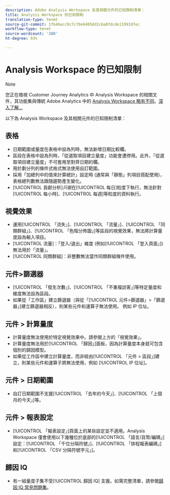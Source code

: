```yaml
---
description: Adobe Analysis Workspace 及其相關元件的已知限制清單：
title: Analysis Workspace 的已知限制
translation-type: tm+mt
source-git-commit: 1fb46acc9c7c70e64058d2c6a8fdcde119910fec
workflow-type: tm+mt
source-wordcount: '380'
ht-degree: 93%

---
```



# Analysis Workspace 的已知限制

>[!NOTE]
>
>您正在檢視 Customer Journey Analytics 中 Analysis Workspace 的相關文件，其功能集與傳統 Adobe Analytics 中的 [Analysis Workspace 略有不同](https://docs.adobe.com/content/help/zh-Hant/analytics/analyze/analysis-workspace/home.html)。[深入了解...](/help/getting-started/cja-aa.md)

以下為 Analysis Workspace 及其相關元件的已知限制清單：

## 表格

* 日期範圍或量度在表格中設為列時，無法新增日期比較欄。
* 區段在表格中設為列時，「從選取項目建立量度」功能會遭停用。此外，「從選取項目建立量度」不可套用至對齊日期的欄。
* 用於劃分列的條件式格式無法使用自訂範圍。
* 採用「加總列中的值來計算總計」設定時 (通常與「靜態」列項目搭配使用)，表格總列數無法跟隨趨勢產生變化。
* [!UICONTROL 貢獻分析]_只能_&#x200B;在[!UICONTROL 每日]粒度下執行，無法針對[!UICONTROL 每小時]、[!UICONTROL 每週]等粒度的資料執行。

## 視覺效果

* 運用[!UICONTROL 「流失」]、[!UICONTROL 「流量」]、[!UICONTROL 「同類群組」]、[!UICONTROL 「色階分佈圖」]等區段的視覺效果，無法將計算量度設為輸入項目。
* [!UICONTROL 流量]：「登入/退出」維度 (例如[!UICONTROL 「登入頁面」]) 無法用於「流量」。
* [!UICONTROL 同類群組]：非整數無法當作同類群組條件使用。

<!--## Panels

* Segment Comparison: The [!UICONTROL Everyone Else] segment does not get created if a segment template is used in the initial drop zone.<-->

## 元件>篩選器

* [!UICONTROL 「發生次數」]、[!UICONTROL 「不重複訪客」]等特定量度和維度無法設為區段。
* 如果從「工作區」建立篩選器（與從「[!UICONTROL 元件>篩選器」>「篩選器」]建立篩選器相反），則某些元件和運算子無法使用。 例如 IP 位址。

## 元件 > 計算量度

* 計算量度無法使用於特定視覺效果中。請參閱上方的「視覺效果」。
* 計算量度無法用於[!UICONTROL 「歸因」]面板，因為計算量度本身就可包含個別的歸因模型。
* 如果從工作區中建立計算量度，而非經由[!UICONTROL 「元件 > 區段」]建立，則某些元件和運算子將無法使用，例如 [!UICONTROL IP 位址]。

## 元件 > 日期範圍

* 自訂日期範圍不支援[!UICONTROL 「去年的今天」]、[!UICONTROL 「上個月的今天」]等。

## 元件 > 報表設定

* [!UICONTROL 「報表設定」]頁面上的某些設定並不適用。Analysis Workspace 僅會使用以下幾種位於底部的[!UICONTROL 「語言/貨幣/編碼」]設定：[!UICONTROL 「千位分隔符號」]、[!UICONTROL 「排程報表編碼」]和[!UICONTROL 「CSV 分隔符號字元」]。

## 歸因 IQ

* 有一組量度子集不受[!UICONTROL 歸因 IQ] 支援。如需完整清單，請參閱[歸因 IQ 常見問題集](../attribution/faq.md)。
